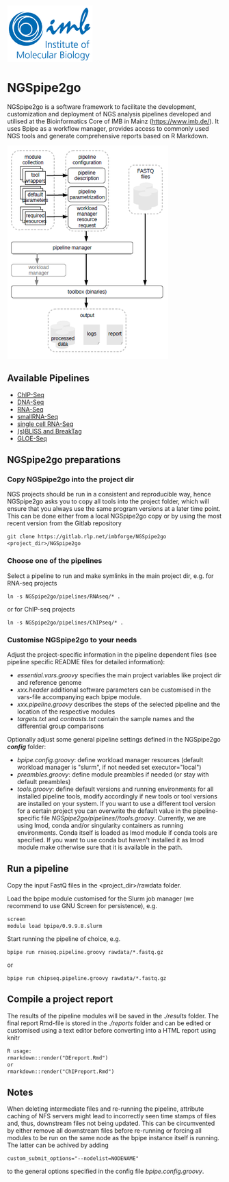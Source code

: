 ![IMB-logo](resources/IMB_logo.png)

# NGSpipe2go #

NGSpipe2go is a software framework to facilitate the development, customization and deployment of NGS analysis pipelines developed and utilised at the Bioinformatics Core of IMB in Mainz (https://www.imb.de/). It uses Bpipe as a workflow manager, provides access to commonly used NGS tools and generate comprehensive reports based on R Markdown.

![NGSpipe2go scheme](resources/NGSpipe2go_scheme.png)

## Available Pipelines ## 

- [ChIP-Seq](https://gitlab.rlp.net/imbforge/NGSpipe2go/-/blob/master/pipelines/ChIPseq/README.md)
- [DNA-Seq](https://gitlab.rlp.net/imbforge/NGSpipe2go/-/blob/master/pipelines/DNAseq/README.md)
- [RNA-Seq](https://gitlab.rlp.net/imbforge/NGSpipe2go/-/blob/master/pipelines/RNAseq/README.md)
- [smallRNA-Seq](https://gitlab.rlp.net/imbforge/NGSpipe2go/-/blob/master/pipelines/smallRNAseq/README.md)
- [single cell RNA-Seq](https://gitlab.rlp.net/imbforge/NGSpipe2go/-/blob/master/pipelines/scRNAseq/README.md)
- [(s)BLISS and BreakTag](https://gitlab.rlp.net/imbforge/NGSpipe2go/-/blob/master/pipelines/breaktag/README.md)
- [GLOE-Seq](https://gitlab.com/GPetrosino/GLOE-Pipe)

## NGSpipe2go preparations ##

### Copy NGSpipe2go into the project dir ###

NGS projects should be run in a consistent and reproducible way, hence NGSpipe2go asks you to copy all tools into the project folder, which will ensure that you always use the same program versions at a later time point. This can be done either from a local NGSpipe2go copy or by using the most recent version from the Gitlab repository

    git clone https://gitlab.rlp.net/imbforge/NGSpipe2go <project_dir>/NGSpipe2go

### Choose one of the pipelines ###

Select a pipeline to run and make symlinks in the main project dir, e.g. for RNA-seq projects

    ln -s NGSpipe2go/pipelines/RNAseq/* .

or for ChIP-seq projects

    ln -s NGSpipe2go/pipelines/ChIPseq/* .

### Customise NGSpipe2go to your needs ###

Adjust the project-specific information in the pipeline dependent files (see pipeline specific README files for detailed information):

- *essential.vars.groovy* specifies the main project variables like project dir and reference genome
- *xxx.header* additional software parameters can be customised in the vars-file accompanying each bpipe module.
- *xxx.pipeline.groovy* describes the steps of the selected pipeline and the location of the respective modules
- *targets.txt* and *contrasts.txt* contain the sample names and the differential group comparisons

Optionally adjust some general pipeline settings defined in the NGSpipe2go ***config*** folder:

- *bpipe.config.groovy*: define workload manager resources (default workload manager is "slurm", if not needed set executor="local")
- *preambles.groovy*: define module preambles if needed (or stay with default preambles)
- *tools.groovy*: define default versions and running environments for all installed pipeline tools, modify accordingly if new tools or tool versions are installed on your system. If you want to use a different tool version for a certain project you can overwrite the default value in the pipeline-specific file *NGSpipe2go/pipelines/<pipeline>/tools.groovy*. Currently, we are using lmod, conda and/or singularity containers as running environments. Conda itself is loaded as lmod module if conda tools are specified. If you want to use conda but haven't installed it as lmod module make otherwise sure that it is available in the path.

## Run a pipeline ##

Copy the input FastQ files in the <project_dir>/rawdata folder.

Load the bpipe module customised for the Slurm job manager (we recommend to use GNU Screen for persistence), e.g.

    screen
    module load bpipe/0.9.9.8.slurm

Start running the pipeline of choice, e.g.

    bpipe run rnaseq.pipeline.groovy rawdata/*.fastq.gz

or

    bpipe run chipseq.pipeline.groovy rawdata/*.fastq.gz    

## Compile a project report ##

The results of the pipeline modules will be saved in the *./results* folder. The final report Rmd-file is stored in the *./reports* folder and can be edited or customised using a text editor before converting into a HTML report using knitr
    
    R usage:
    rmarkdown::render("DEreport.Rmd")
    or
    rmarkdown::render("ChIPreport.Rmd")


## Notes

When deleting intermediate files and re-running the pipeline, attribute caching of NFS servers might lead to incorrectly seen time stamps of files and, thus, downstream files not being updated. This can be circumvented by either remove all downstream files before re-running or forcing all modules to be run on the same node as the bpipe instance itself is running. The latter can be achived by adding

    custom_submit_options="--nodelist=NODENAME"

to the general options specified in the config file *bpipe.config.groovy*.

